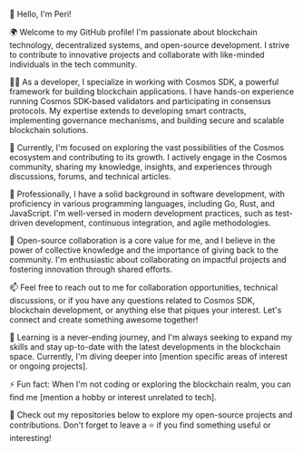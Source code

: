 👋 Hello, I'm Peri!

🌍 Welcome to my GitHub profile! I'm passionate about blockchain technology, decentralized systems, and open-source development. I strive to contribute to innovative projects and collaborate with like-minded individuals in the tech community.

👨‍💻 As a developer, I specialize in working with Cosmos SDK, a powerful framework for building blockchain applications. I have hands-on experience running Cosmos SDK-based validators and participating in consensus protocols. My expertise extends to developing smart contracts, implementing governance mechanisms, and building secure and scalable blockchain solutions.

🔭 Currently, I'm focused on exploring the vast possibilities of the Cosmos ecosystem and contributing to its growth. I actively engage in the Cosmos community, sharing my knowledge, insights, and experiences through discussions, forums, and technical articles.

💼 Professionally, I have a solid background in software development, with proficiency in various programming languages, including Go, Rust, and JavaScript. I'm well-versed in modern development practices, such as test-driven development, continuous integration, and agile methodologies.

🌟 Open-source collaboration is a core value for me, and I believe in the power of collective knowledge and the importance of giving back to the community. I'm enthusiastic about collaborating on impactful projects and fostering innovation through shared efforts.

📫 Feel free to reach out to me for collaboration opportunities, technical discussions, or if you have any questions related to Cosmos SDK, blockchain development, or anything else that piques your interest. Let's connect and create something awesome together!

🌱 Learning is a never-ending journey, and I'm always seeking to expand my skills and stay up-to-date with the latest developments in the blockchain space. Currently, I'm diving deeper into [mention specific areas of interest or ongoing projects].

⚡ Fun fact: When I'm not coding or exploring the blockchain realm, you can find me [mention a hobby or interest unrelated to tech].

📄 Check out my repositories below to explore my open-source projects and contributions. Don't forget to leave a ⭐️ if you find something useful or interesting!

